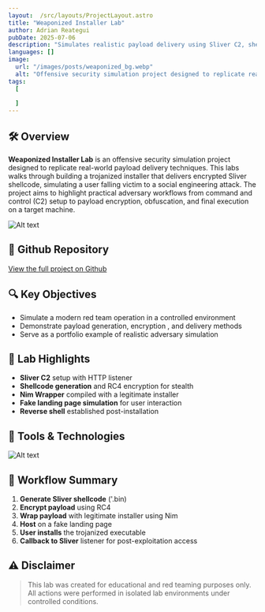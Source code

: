 ```yaml
---
layout:  /src/layouts/ProjectLayout.astro
title: "Weaponized Installer Lab"
author: Adrian Reategui
pubDate: 2025-07-06
description: "Simulates realistic payload delivery using Sliver C2, shellcode encryption, and a trojanized installer."
languages: []
image:
  url: "/images/posts/weaponized_bg.webp"
  alt: "Offensive security simulation project designed to replicate real-world payload delivery techniques."
tags: 
  [
    
  ]
--- 
```

## 🛠️ Overview
**Weaponized Installer Lab** is an offensive security simulation project designed to replicate real-world payload delivery techniques. This labs walks through building a trojanized installer that delivers encrypted Sliver shellcode, simulating a user falling victim to a social engineering attack.
The project aims to highlight practical adversary workflows from command and control (C2) setup to payload encryption, obfuscation, and final execution on a target machine.

![Alt text](/images/posts/attack-flow.webp)

## 🔗 Github Repository
[View the full project on Github](https://github.com/reatva/Weaponized-Installer-Lab)

## 🔍 Key Objectives
- Simulate a modern red team operation in a controlled environment
- Demonstrate payload generation, encryption , and delivery methods
- Serve as a portfolio example of realistic adversary simulation

## 🔐 Lab Highlights
- **Sliver C2** setup with HTTP listener 
- **Shellcode generation** and RC4 encryption for stealth
- **Nim Wrapper** compiled with a legitimate installer
- **Fake landing page simulation** for user interaction
- **Reverse shell** established post-installation

## 🧰 Tools & Technologies
![Alt text](/images/posts/Tools.png)

## 🔄 Workflow Summary
1. **Generate Sliver shellcode** ('.bin)
2. **Encrypt payload** using RC4
3. **Wrap payload** with legitimate installer using Nim
4. **Host** on a fake landing page
5. **User installs** the trojanized executable
6. **Callback to Sliver** listener for post-exploitation access

## ⚠️ Disclaimer
> This lab was created for educational and red teaming purposes only. All actions were performed in isolated lab environments under controlled conditions.





